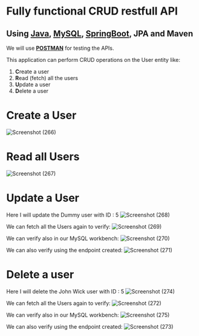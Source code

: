 # Fully functional CRUD restfull API 
## Using [Java](https://www.oracle.com/in/java/technologies/downloads/#java17), [MySQL](https://dev.mysql.com/downloads/workbench/), [SpringBoot](https://start.spring.io/), JPA and Maven
We will use **[POSTMAN](https://www.postman.com/downloads/)** for testing the APIs.

This application can perform CRUD operations on the User entity like:
1. **C**reate a user
2. **R**ead (fetch) all the users
3. **U**pdate a user
4. **D**elete a user

# Create a User
![Screenshot (266)](https://github.com/sushantabrin/crud_api/assets/97043022/6edc28f8-903b-4783-8434-0fa3bfd087fe)

>

# Read all Users
![Screenshot (267)](https://github.com/sushantabrin/crud_api/assets/97043022/8e2f56e0-c883-4a56-8bce-a07e72ccf200)

>

# Update a User
Here I will update the Dummy user with ID : 5
![Screenshot (268)](https://github.com/sushantabrin/crud_api/assets/97043022/eeeacc96-2190-4a04-9382-d02c927375b0)

We can fetch all the Users again to verify: 
![Screenshot (269)](https://github.com/sushantabrin/crud_api/assets/97043022/1a8b3026-d087-4b1f-9cb1-493e87438adf)

We can verify also in our MySQL workbench:
![Screenshot (270)](https://github.com/sushantabrin/crud_api/assets/97043022/4e9d172d-a8c1-4e7e-b22a-fa8dedeea44b)

We can also verify using the endpoint created: 
![Screenshot (271)](https://github.com/sushantabrin/crud_api/assets/97043022/e1797771-af84-4817-82ae-ccf6ceb7d9c5)

>

# Delete a user
Here I will delete the John Wick user with ID : 5
![Screenshot (274)](https://github.com/sushantabrin/crud_api/assets/97043022/09f45469-36f1-4eb4-a3bf-ad5f99034d75)

We can fetch all the Users again to verify: 
![Screenshot (272)](https://github.com/sushantabrin/crud_api/assets/97043022/5e269d52-1a02-42bb-b589-4d0cc4f88c86)

We can verify also in our MySQL workbench:
![Screenshot (275)](https://github.com/sushantabrin/crud_api/assets/97043022/a39c076e-7131-446d-bd7e-94ef3718b999)

We can also verify using the endpoint created:
![Screenshot (273)](https://github.com/sushantabrin/crud_api/assets/97043022/a302cb17-46db-458e-a8b6-79e99a3a1cd6)


